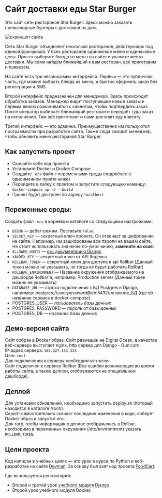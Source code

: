 # Сайт доставки еды Star Burger

Это сайт сети ресторанов Star Burger. Здесь можно заказать превосходные бургеры с доставкой на дом.

![скриншот сайта](https://dvmn.org/filer/canonical/1594651635/686/)


Сеть Star Burger объединяет несколько ресторанов, действующих под единой франшизой. У всех ресторанов одинаковое меню и одинаковые цены. Просто выберите блюдо из меню на сайте и укажите место доставки. Мы сами найдём ближайший к вам ресторан, всё приготовим и привезём.

На сайте есть три независимых интерфейса. Первый — это публичная часть, где можно выбрать блюда из меню, и быстро оформить заказ без регистрации и SMS.

Второй интерфейс предназначен для менеджера. Здесь происходит обработка заказов. Менеджер видит поступившие новые заказы и первым делом созванивается с клиентом, чтобы подтвердить заказ. После оператор выбирает ближайший ресторан и передаёт туда заказ на исполнение. Там всё приготовят и сами доставят еду клиенту.

Третий интерфейс — это админка. Преимущественно им пользуются программисты при разработке сайта. Также сюда заходит менеджер, чтобы обновить меню ресторанов Star Burger.

## Как запустить проект
- Скачайте себе код проекта  
- Установите Docker и Docker Compose
- Создайте ```.env``` файл с переменными среды (подробнее в одноименном пункте ниже)    
- Перейдите в папку с проктом и запустите следующую команду: ```docker-compose up -d --build```
- Проект будет доступен по адресу ```localhost```

## Переменные среды:  

Создать файл `.env` в корневом каталоге со следующими настройками:
- `DEBUG` — дебаг-режим. Поставьте `False`.
- `SECRET_KEY` — секретный ключ проекта. Он отвечает за шифрование на сайте. Например, им зашифрованы все пароли на вашем сайте. Не стоит использовать значение по-умолчанию, **замените на своё**.
- `ALLOWED_HOSTS` — [см. документацию Django](https://docs.djangoproject.com/en/3.1/ref/settings/#allowed-hosts)
- `YANDEX_KEY` — секретный ключ от API Яндекса
- `ROLLBAR_TOKEN` — секретный ключ для доступа к api Rollbar (Данный токен можно не указывать, но тогда не будет работать Rollbar)
- `ROLLBAR_ENVIRONMENT` — Название окружения отображаемого на дашборде Rollbar'а, например: Production server (Данный токен можно не указывать)
- `DATABASE_URL` — строка подключения к БД Postgres в Django, например: postgres://*user*:*password*@db:5432/*название_БД* (где db - название сервиса в docker-compose)  
- POSTGRES_USER — *пользователь базы данных*
- POSTGRES_PASSWORD — *пароль от базы данных*
- POSTGRES_DB — *название базы данных*

## Демо-версия сайта
Сайт собран в Docker образ.
Сайт размещён на Digital Ocean, в качестве веб-сервера выступает nginx, http сервер для Django - Gunicorn.  
IP-адрес сервера: `165.227.153.123`  
User: `root`  
Для подключения к серверу необходим ssh-ключ.  
Сайт подключен к сервису Rollbar (Все ошибки возникающие во время работы сайта, а также деплои, отображаются на специальном дашборде).  


## Деплой
Для установки обновлений, необходимо запустить deploy.sh (Который назодится в каталоге /root/).  
Скрипт самостоятельно скачает последние изменения в коде, соберёт Docker образ и запустит его.  
Для того, чтобы информация о деплое отображалась в Rollbar, необходимо в переменных окружения (/etc/environment) указать `ROLLBAR_TOKEN`.  

## Цели проекта

Код написан в учебных целях — это урок в курсе по Python и веб-разработке на сайте [Devman](https://dvmn.org). За основу был взят код проекта [FoodCart](https://github.com/Saibharath79/FoodCart).

Где используется репозиторий:

- Второй и третий урок [учебного модуля Django](https://dvmn.org/modules/django/)
- Второй урок учебного модуля Docker.

